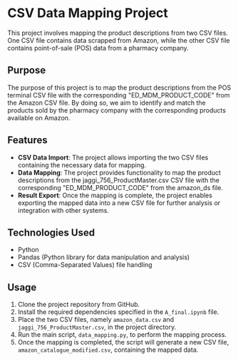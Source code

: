 # CSV Data Mapping Project

This project involves mapping the product descriptions from two CSV files. One CSV file contains data scrapped from Amazon, while the other CSV file contains point-of-sale (POS) data from a pharmacy company.

## Purpose

The purpose of this project is to map the product descriptions from the POS terminal CSV file with the corresponding "ED_MDM_PRODUCT_CODE" from the Amazon CSV file. By doing so, we aim to identify and match the products sold by the pharmacy company with the corresponding products available on Amazon.

## Features

- **CSV Data Import**: The project allows importing the two CSV files containing the necessary data for mapping.
- **Data Mapping**: The project provides functionality to map the product descriptions from the jaggi_756_ProductMaster.csv CSV file with the corresponding "ED_MDM_PRODUCT_CODE" from the amazon_ds file.
- **Result Export**: Once the mapping is complete, the project enables exporting the mapped data into a new CSV file for further analysis or integration with other systems.

## Technologies Used

- Python
- Pandas (Python library for data manipulation and analysis)
- CSV (Comma-Separated Values) file handling

## Usage

1. Clone the project repository from GitHub.
2. Install the required dependencies specified in the `A_final.ipynb` file.
3. Place the two CSV files, namely `amazon_data.csv` and `jaggi_756_ProductMaster.csv`, in the project directory.
4. Run the main script, `data_mapping.py`, to perform the mapping process.
5. Once the mapping is completed, the script will generate a new CSV file, `amazon_catalogue_modified.csv`, containing the mapped data.
